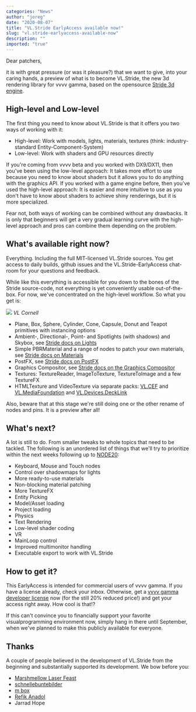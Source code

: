 ```yaml
---
categories: "News"
author: "joreg"
date: "2020-08-07"
title: "VL.Stride EarlyAccess available now!"
slug: "vl.stride-earlyaccess-available-now"
description: ""
imported: "true"
---
```



Dear patchers,

it is with great pressure (or was it pleasure?) that we want to give, into your caring hands, a preview of what is to become VL.Stride, the new 3d rendering library for vvvv gamma, based on the opensource [Stride 3d engine](http://stride3d.net/). 

## High-level and Low-level
The first thing you need to know about VL.Stride is that it offers you two ways of working with it:
- High-level: Work with models, lights, materials, textures (think: industry-standard Entity-Component-System)
- Low-level: Work with shaders and GPU resources directly

If you're coming from vvvv beta and you worked with DX9/DX11, then you've been using the low-level approach: It takes more effort to use because you need to know about shaders but it allows you to do anything with the graphics API. If you worked with a game engine before, then you've used the high-level approach: It is easier and more intuitive to use as you don't have to know about shaders to achieve shiny renderings, but it is more specialized. 

Fear not, both ways of working can be combined without any drawbacks. It is only that beginners will get a very gradual learning curve with the high-level approach and pros can combine them depending on the problem.

## What's available right now?
Everything. Including the full MIT-licensed VL.Stride sources. You get access to daily builds, github issues and the VL.Stride-EarlyAccess chat-room for your questions and feedback.

While like this everything is accessible for you down to the bones of the Stride source-code, not everything is yet conveniently usable out-of-the-box. For now, we've concentrated on the high-level workflow. So what you get is:

![](VL.Stride%20-%20Cor_r.png)
*VL Cornell*


- Plane, Box, Sphere, Cylinder, Cone, Capsule, Donut and Teapot primitives with instancing options
- Ambient-, Directional-, Point- and Spotlights (with shadows) and Skybox, see [Stride docs on Lights](https://doc.stride3d.net/latest/en/manual/graphics/lights-and-shadows/index.html)
- Simple PBRMaterial and a range of nodes to patch your own materials, see [Stride docs on Materials](https://doc.stride3d.net/latest/en/manual/graphics/materials/index.html)
- PostFX, see [Stride docs on PostFX](https://doc.stride3d.net/latest/en/manual/graphics/post-effects/index.html)
- Graphics Compositor, see [Stride docs on the Graphics Compositor](https://doc.stride3d.net/latest/en/manual/graphics/graphics-compositor/index.html)
- Textures: TextureReader, ImageToTexture, TextureToImage and a few TextureFX
- HTMLTexture and VideoTexture via separate packs: [VL.CEF](https://www.nuget.org/packages/VL.CEF/) and [VL.MediaFoundation](https://www.nuget.org/packages/VL.mediafoundation/) and [VL.Devices.DeckLink](https://www.nuget.org/packages/VL.Devices.DeckLink/)

Also, beware that at this stage we're still doing one or the other rename of nodes and pins. It is a preview after all!

## What's next?
A lot is still to do. From smaller tweaks to whole topics that need to be tackled. The following is an unordered list of things that we'll try to prioritize within the next weeks following up to [NODE20](http://20.nodeforum.org):
- Keyboard, Mouse and Touch nodes
- Control over shadowmaps for lights
- More ready-to-use materials
- Non-blocking material patching
- More TextureFX
- Entity Picking
- Model/Asset loading
- Project loading
- Physics
- Text Rendering
- Low-level shader coding
- VR
- MainLoop control
- Improved multimonitor handling
- Executable export to work with VL.Stride

## How to get it?
This EarlyAccess is intended for commercial users of vvvv gamma. If you have a license already, check your inbox. Otherwise, get a [vvvv gamma developer license](https://store.vvvv.org) now (for the still 20% reduced price!) and get your access right away. How cool is that!?

If this can't convince you to financially support your favorite visualprogramming environment now, simply hang in there until September, when we've planned to make this publicly available for everyone. 

## Thanks
A couple of people believed in the development of VL.Stride from the beginning and substantially supported its development. We bow before you:

* [Marshmellow Laser Feast](http://marshmallowlaserfeast.com)
* [schnellebuntebilder](http://schnellebuntebilder.de)
* [m box](http://m-box.de)
* [Refik Anadol](http://refikanadol.com)
* Jarrad Hope




